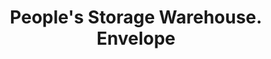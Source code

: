 ---
doi: 10.7916/D86H5VGK
date_other: '1920'
date_other_textual: '1920'
form: printed ephemera
genre:
- Envelopes
name:
- People's Storage Warehouse
object_in_context_url: https://biggert.cul.columbia.edu/items/view/ave_biggert_00437
subject_hierarchical_geographic:
- Boston, Massachusetts, United States
subject_name:
- People's Storage Warehouse
title: People's Storage Warehouse. Envelope
sort_title: People's Storage Warehouse. Envelope
call_number: ave_biggert_00437
coordinates:
- 42.35805555555556,-71.06361111111111
pid: ave_biggert_00437
identifiers: ave_biggert_00437
permalink: /biggert/ave_biggert_00437/
layout: iiif-image-page
---